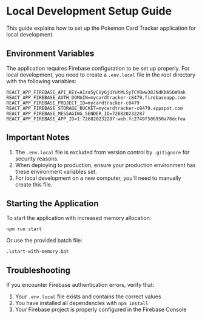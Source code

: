 # Local Development Setup Guide

This guide explains how to set up the Pokemon Card Tracker application for local development.

## Environment Variables

The application requires Firebase configuration to be set up properly. For local development, you need to create a `.env.local` file in the root directory with the following variables:

```
REACT_APP_FIREBASE_API_KEY=AIzaSyCVy6jUYutMLSyTCVBww38JNdKbAS6W9ak
REACT_APP_FIREBASE_AUTH_DOMAIN=mycardtracker-c8479.firebaseapp.com
REACT_APP_FIREBASE_PROJECT_ID=mycardtracker-c8479
REACT_APP_FIREBASE_STORAGE_BUCKET=mycardtracker-c8479.appspot.com
REACT_APP_FIREBASE_MESSAGING_SENDER_ID=726820232287
REACT_APP_FIREBASE_APP_ID=1:726820232287:web:fc2749f506950a78dcfea
```

## Important Notes

1. The `.env.local` file is excluded from version control by `.gitignore` for security reasons.
2. When deploying to production, ensure your production environment has these environment variables set.
3. For local development on a new computer, you'll need to manually create this file.

## Starting the Application

To start the application with increased memory allocation:

```
npm run start
```

Or use the provided batch file:

```
.\start-with-memory.bat
```

## Troubleshooting

If you encounter Firebase authentication errors, verify that:
1. Your `.env.local` file exists and contains the correct values
2. You have installed all dependencies with `npm install`
3. Your Firebase project is properly configured in the Firebase Console
